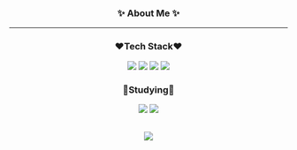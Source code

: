 <div align="center">
  
### ✨ About Me ✨
---

### :heart:Tech Stack:heart:
  <img src="https://img.shields.io/badge/Java-007396?style=flat&logo=Java&logoColor=white" />
  <img src="https://img.shields.io/badge/JavaScript-F7DF1E?style=flat&logo=JavaScript&logoColor=white" />
  <img src="https://img.shields.io/badge/Spring-6DB33F?style=flat&logo=Spring&logoColor=white" />
  <img src="https://img.shields.io/badge/React-61DAFB?style=flat&logo=React&logoColor=white" />

### :blue_heart:Studying:blue_heart:
  <img src="https://img.shields.io/badge/Python-00599C?style=flat&logo=Python&logoColor=white" />
  <img src="https://img.shields.io/badge/Flask-000000?style=flat&logo=Flask&logoColor=white" />
  
 <br><img src="https://github-readme-stats.vercel.app/api/top-langs/?username=heymin2&layout=compact"> 

  


